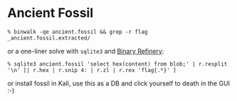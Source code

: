 # Ancient Fossil

```shell
% binwalk -qe ancient.fossil && grep -r flag _ancient.fossil.extracted/
```

or a one-liner solve with `sqlite3` and [Binary Refinery](https://github.com/binref/refinery):

```shell
% sqlite3 ancient.fossil 'select hex(content) from blob;' | r.resplit '\n' [| r.hex | r.snip 4: | r.zl | r.rex 'flag{.*}' ]
```

or install fossil in Kali, use this as a DB and click yourself to death in the GUI :-)
